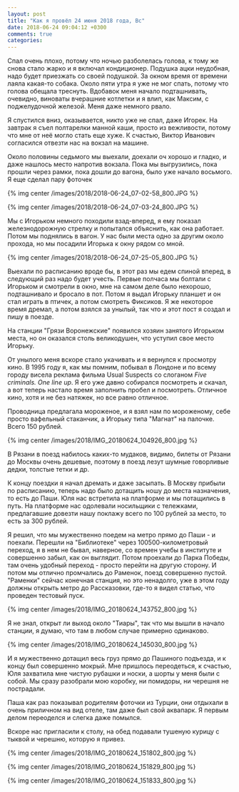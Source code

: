 ```yaml
---
layout: post
title: "Как я провёл 24 июня 2018 года, Вс"
date: 2018-06-24 09:04:12 +0300
comments: true
categories: 
---
```

Спал очень плохо, потому что ночью разболелась голова, к тому же снова стало жарко и я включал кондиционер. Подушка ацки неудобная, надо будет приезжать со своей подушкой. За окном время от времени лаяла какая-то собака. Около пяти утра я уже не мог спать, потому что голова обещала треснуть. Вдобавок меня начало подташнивать, очевидно, виноваты вчерашние котлетки и я влип, как Максим, с поджелудочной железой. Меня даже немного рвало.

Я спустился вниз, оказывается, никто уже не спал, даже Игорек. На завтрак я съел полтарелки манной каши, просто из вежливости, потому что мне от неё могло стать еще хуже. К счастью, Виктор Иванович согласился отвезти нас на вокзал на машине.

Около половины седьмого мы выехали, доехали оч хорошо и гладко, и даже нашлось место напротив вокзала. Пока мы выгрузились, пока прошли через рамки, пока дошли до вагона, было уже начало восьмого. Я еще сделал пару фоточек

{% img center /images/2018/2018-06-24_07-02-58_800.JPG %}

{% img center /images/2018/2018-06-24_07-03-24_800.JPG %}

Мы с Игорьком немного походили взад-вперед, я ему показал железнодорожную стрелку и попытался объяснить, как она работает. Потом мы поднялись в вагон. У нас были места одно за другим около прохода, но мы посадили Игорька к окну рядом со мной.

{% img center /images/2018/2018-06-24_07-25-05_800.JPG %}

Выехали по расписанию вроде бы, в этот раз мы едем спиной вперед, в следующий раз надо будет учесть. Первые полчаса мы болтали с Игорьком и смотрели в окно, мне на самом деле было нехорошо, подташнивало и бросало в пот. Потом я выдал Игорьку планшет и он стал играть в птичек, а потом смотреть Фиксиков. Я же некоторое время дремал, а потом взялся за унылый, так что и этот пост я создал и пишу в поезде. 

На станции "Грязи Воронежские" появился хозяин занятого Игорьком места, но он оказался столь великодушен, что уступил свое место Игорьку.

От унылого меня вскоре стало укачивать и я вернулся к просмотру кино. В 1995 году я, как мы помним, побывал в Лондоне и по всему городу висела реклама фильма Usual Suspects со слоганом *Five criminals. One line up*. Я его уже давно собирался посмотреть и скачал, а вот теперь настало время заполнить пробел и посмотреть. Отличное кино, хотя и не без натяжек, но все равно отличное. 

Проводница предлагала мороженое, и я взял нам по мороженому, себе просто вафельный стаканчик, а Игорьку типа "Магнат" на палочке. Всего 150 рублей.

{% img center /images/2018/IMG_20180624_104926_800.jpg %}

В Рязани в поезд набилось каких-то мудаков, видимо, билеты от Рязани до Москвы очень дешевые, поэтому в поезд лезут шумные говорливые дедки, толстые тетки и др.

К концу поездки я начал дремать и даже засыпать. В Москву прибыли по расписанию, теперь надо было дотащить ношу до места назначения, то есть до Паши. Юля нас встретила на платформе и мы потащились в путь. На платформе нас одолевали носильщики с тележками, предлагавшие довезти нашу поклажу всего по 100 рублей за место, то есть за 300 рублей.

Я решил, что мы мужественно поедем на метро прямо до Паши - и поехали. Перешли на "Библиотеке" через 100500-километровый переход, я в нем не бывал, наверное, со времен учебы в институте и совершенно забыл, как он выглядит. Потом проехали до Парка Победы, там очень удобный переход - просто перейти на другую сторону. И потом мы отлично промчались до Раменок, поезд совершенно пустой. "Раменки" сейчас конечная станция, но это ненадолго, уже в этом году должны открыть метро до Рассказовки, где-то я видел статью, что проведен тестовый пуск. 

{% img center /images/2018/IMG_20180624_143752_800.jpg %}

Я не знал, открыт ли выход около "Тиары", так что мы вышли в начало станции, я думаю, что там в любом случае примерно одинаково.

{% img center /images/2018/IMG_20180624_145030_800.jpg %}

И я мужественно дотащил весь груз прямо до Пашиного подъезда, и к концу был совершенно мокрый. Мне пришлось переодеться, к счастью, Юля захватила мне чистую рубашки и носки, а шорты у меня были с собой. Мы сразу разобрали мою коробку, ни помидоры, ни черешня не пострадали.

Паша как раз показывал родителям фоточки из Турции, они отдыхали в очень приличном на вид отеле, там даже был свой аквапарк. Я первым делом переоделся и слегка даже помылся.

Вскоре нас пригласили к столу, на обед подавали тушеную курицу с тыквой и черешню, которую я привез.

{% img center /images/2018/IMG_20180624_151802_800.jpg %}

{% img center /images/2018/IMG_20180624_151829_800.jpg %}

{% img center /images/2018/IMG_20180624_151833_800.jpg %}
